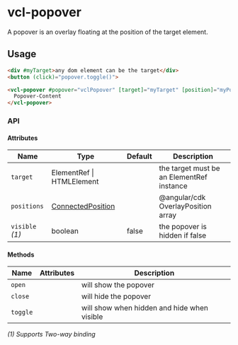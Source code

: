 # vcl-popover

A popover is an overlay floating at the position of the target element.

## Usage

```html
<div #myTarget>any dom element can be the target</div>
<button (click)="popover.toggle()"> 

<vcl-popover #popover="vclPopover" [target]="myTarget" [position]="myPositions">
  Popover-Content
</vcl-popover>
```

### API

#### Attributes

Name                | Type                          | Default             | Description
------------------- | ---------------------------   | ------------------- | ------------------- 
`target`            | ElementRef \| HTMLElement     |                     | the target must be an ElementRef instance
`positions`         | [ConnectedPosition](https://material.angular.io/cdk/overlay/api#ConnectedPosition) | | @angular/cdk OverlayPosition array
`visible` _(1)_     | boolean                       | false               | the popover is hidden if false
  
#### Methods  

Name             | Attributes | Description
------------     | ---------- | --------------------------------------------------------------------------
`open`           |            | will show the popover
`close`          |            | will hide the popover
`toggle`         |            | will show when hidden and hide when visible

_(1) Supports Two-way binding_
